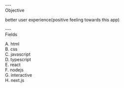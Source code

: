 ---\
Objective


better user experience(positive feeling towards this app)


---\
Fields


A. html\
B. css\
C. javascript\
D. typescript\
E. react\
F. nodejs\
G. interactive\
H. next.js

